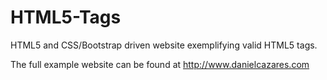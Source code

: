 # HTML5-Tags
HTML5 and CSS/Bootstrap driven website exemplifying valid HTML5 tags.

The full example website can be found at http://www.danielcazares.com
